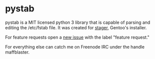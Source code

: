 # pystab

pystab is a MIT licensed python 3 library that is capable of parsing and editing the /etc/fstab file. It was created for [stager](https://github.com/gentoo/stager), Gentoo's installer.

For feature requests open a [new issue](https://github.com/digitalsurvival/pyfstab/issues/new) with the label "feature request."

For everything else can catch me on Freenode IRC under the handle maffblaster.
